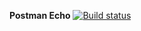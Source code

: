 **Postman Echo**  [![Build status](https://ci.appveyor.com/api/projects/status/m4yce88jsieq8xaf?svg=true)](https://ci.appveyor.com/project/TanyaDRO/1-2-postmanecho)